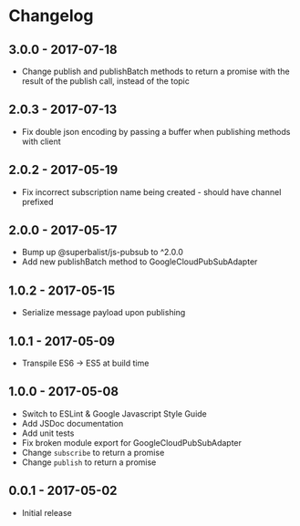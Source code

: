 # Changelog

## 3.0.0 - 2017-07-18

* Change publish and publishBatch methods to return a promise with the result of the publish call, instead of the topic

## 2.0.3 - 2017-07-13

* Fix double json encoding by passing a buffer when publishing methods with client

## 2.0.2 - 2017-05-19

* Fix incorrect subscription name being created - should have channel prefixed

## 2.0.0 - 2017-05-17

* Bump up @superbalist/js-pubsub to ^2.0.0
* Add new publishBatch method to GoogleCloudPubSubAdapter

## 1.0.2 - 2017-05-15

* Serialize message payload upon publishing

## 1.0.1 - 2017-05-09

* Transpile ES6 -> ES5 at build time

## 1.0.0 - 2017-05-08

* Switch to ESLint & Google Javascript Style Guide
* Add JSDoc documentation
* Add unit tests
* Fix broken module export for GoogleCloudPubSubAdapter
* Change `subscribe` to return a promise
* Change `publish` to return a promise

## 0.0.1 - 2017-05-02

* Initial release
